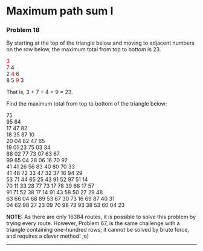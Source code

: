 # Maximum path sum I
### Problem 18

By starting at the top of the triangle below and moving to adjacent numbers on the row below, the maximum total from top to bottom is 23.

<font color=red>3</font>\
<font color=red>7</font> 4\
2 <font color=red>4</font> 6\
8 5 <font color=red>9</font> 3

That is, 3 + 7 + 4 + 9 = 23.

Find the maximum total from top to bottom of the triangle below:

75\
95 64\
17 47 82\
18 35 87 10\
20 04 82 47 65\
19 01 23 75 03 34\
88 02 77 73 07 63 67\
99 65 04 28 06 16 70 92\
41 41 26 56 83 40 80 70 33\
41 48 72 33 47 32 37 16 94 29\
53 71 44 65 25 43 91 52 97 51 14\
70 11 33 28 77 73 17 78 39 68 17 57\
91 71 52 38 17 14 91 43 58 50 27 29 48\
63 66 04 68 89 53 67 30 73 16 69 87 40 31\
04 62 98 27 23 09 70 98 73 93 38 53 60 04 23

**NOTE:** As there are only 16384 routes, it is possible to solve this problem by trying every route.
However, Problem 67, is the same challenge with a triangle containing one-hundred rows;
it cannot be solved by brute force, and requires a clever method! ;o)

---